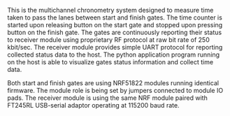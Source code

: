 This is the multichannel chronometry system designed to measure time taken to pass the lanes between start and finish gates.
The time counter is started upon releasing button on the start gate and stopped upon pressing button on the finish gate.
The gates are continuously reporting their status to receiver module using proprietary RF protocol at raw bit rate of 
250 kbit/sec. The receiver module provides simple UART protocol for reporting collected status data to the host. The python
application program running on the host is able to visualize gates status information and collect time data.

Both start and finish gates are using NRF51822 modules running identical firmware. The module role is being set by jumpers
connected to module IO pads. The receiver module is using the same NRF module paired with FT245RL USB-serial adaptor operating
at 115200 baud rate.
